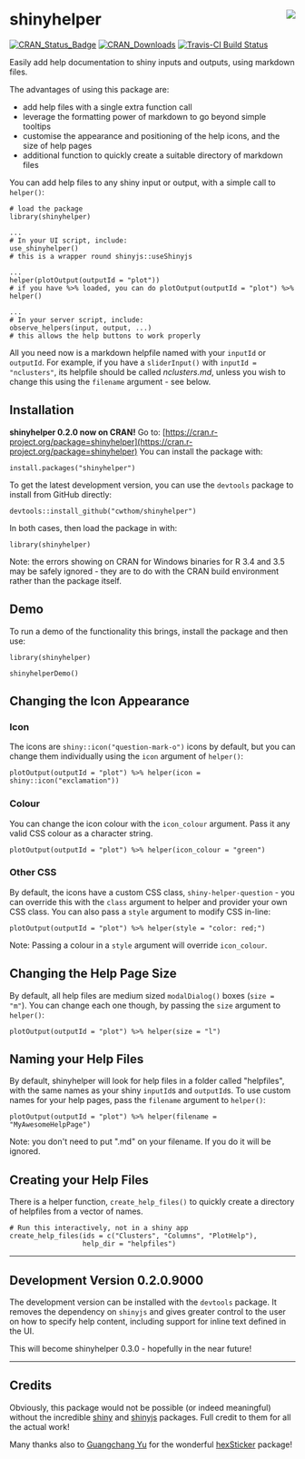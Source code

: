 # shinyhelper <img src="man/figures/logo.png" align="right"/>


[![CRAN_Status_Badge](http://www.r-pkg.org/badges/version/shinyhelper)](https://cran.r-project.org/package=shinyhelper)
[![CRAN_Downloads](https://cranlogs.r-pkg.org/badges/shinyhelper)](https://cran.r-project.org/package=shinyhelper)
[![Travis-CI Build Status](https://travis-ci.org/cwthom/shinyhelper.svg?branch=master)](https://travis-ci.org/cwthom/shinyhelper)


Easily add help documentation to shiny inputs and outputs, using markdown files.

The advantages of using this package are:

* add help files with a single extra function call
* leverage the formatting power of markdown to go beyond simple tooltips
* customise the appearance and positioning of the help icons, and the size of help pages
* additional function to quickly create a suitable directory of markdown files

You can add help files to any shiny input or output, with a simple call to `helper()`:
```
# load the package
library(shinyhelper)

...
# In your UI script, include:
use_shinyhelper()
# this is a wrapper round shinyjs::useShinyjs

...
helper(plotOutput(outputId = "plot"))
# if you have %>% loaded, you can do plotOutput(outputId = "plot") %>% helper()

...
# In your server script, include:
observe_helpers(input, output, ...)
# this allows the help buttons to work properly

```
All you need now is a markdown helpfile named with your `inputId` or `outputId`.
For example, if you have a `sliderInput()` with `inputId = "nclusters"`, its helpfile should be called *nclusters.md*, unless you wish to change this using the `filename` argument - see below.

## Installation

**shinyhelper 0.2.0 now on CRAN!** Go to: [https://cran.r-project.org/package=shinyhelper](https://cran.r-project.org/package=shinyhelper) 
You can install the package with:
```
install.packages("shinyhelper")
```

To get the latest development version, you can use the `devtools` package to install from GitHub directly:
```
devtools::install_github("cwthom/shinyhelper")
```

In both cases, then load the package in with:
```
library(shinyhelper)
```

Note: the errors showing on CRAN for Windows binaries for R 3.4 and 3.5 may be safely ignored - they are to do with the CRAN build environment rather than the package itself.

## Demo

To run a demo of the functionality this brings, install the package and then use:
```
library(shinyhelper)

shinyhelperDemo()
```

## Changing the Icon Appearance

### Icon

The icons are `shiny::icon("question-mark-o")` icons by default, but you can change them individually using the `icon` argument of `helper()`:

```
plotOutput(outputId = "plot") %>% helper(icon = shiny::icon("exclamation"))
```

### Colour

You can change the icon colour with the `icon_colour` argument. Pass it any valid CSS colour as a character string.

```
plotOutput(outputId = "plot") %>% helper(icon_colour = "green")
```

### Other CSS

By default, the icons have a custom CSS class, `shiny-helper-question` - you can override this with the `class` argument to helper and provider your own CSS class. You can also pass a `style` argument to modify CSS in-line:
```
plotOutput(outputId = "plot") %>% helper(style = "color: red;")
```
Note: Passing a colour in a `style` argument will override `icon_colour`.

## Changing the Help Page Size

By default, all help files are medium sized `modalDialog()` boxes (`size = "m"`). You can change each one though, by passing the `size` argument to `helper()`:

```
plotOutput(outputId = "plot") %>% helper(size = "l")
```

## Naming your Help Files

By default, shinyhelper will look for help files in a folder called "helpfiles", with the same names as your shiny `inputId`s and `outputId`s. To use custom names for your help pages, pass the `filename` argument to `helper()`:

```
plotOutput(outputId = "plot") %>% helper(filename = "MyAwesomeHelpPage")
```

Note: you don't need to put ".md" on your filename. If you do it will be ignored.

## Creating your Help Files

There is a helper function, `create_help_files()` to quickly create a directory of helpfiles from a vector of names. 

```
# Run this interactively, not in a shiny app
create_help_files(ids = c("Clusters", "Columns", "PlotHelp"), 
                  help_dir = "helpfiles")
```

***

## Development Version 0.2.0.9000

The development version can be installed with the `devtools` package. It removes the dependency on `shinyjs` and gives greater control to the user on how to specify help content, including support for inline text defined in the UI.

This will become shinyhelper 0.3.0 - hopefully in the near future!

***

## Credits

Obviously, this package would not be possible (or indeed meaningful) without the incredible [shiny](https://github.com/rstudio/shiny) and [shinyjs](https://github.com/daattali/shinyjs) packages. Full credit to them for all the actual work!

Many thanks also to [Guangchang Yu](https://github.com/GuangchuangYu) for the wonderful [hexSticker](https://github.com/GuangchuangYu/hexSticker) package!

